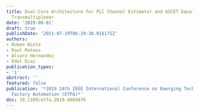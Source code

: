 ```yaml
---
title: Dual-Core Architecture for PLC Channel Estimator and ASCET Equalizer in a FBMC
  Transmultiplexer
date: '2019-09-01'
draft: true
publishDate: '2021-07-29T06:29:30.016175Z'
authors:
- Ruben Nieto
- Raul Mateos
- Alvaro Hernandez
- Edel Diaz
publication_types:
- '1'
abstract: ''
featured: false
publication: '*2019 24th IEEE International Conference on Emerging Technologies and
  Factory Automation (ETFA)*'
doi: 10.1109/etfa.2019.8869476
---
```



